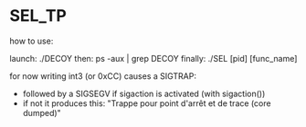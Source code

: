 # SEL_TP

how to use:

launch: ./DECOY
then: ps -aux | grep DECOY
finally: ./SEL [pid] [func_name]

for now writing int3 (or 0xCC) causes a SIGTRAP:
- followed by a SIGSEGV if sigaction is activated (with sigaction())
- if not it produces this: "Trappe pour point d'arrêt et de trace (core dumped)"
